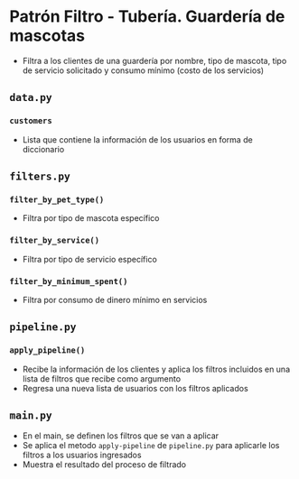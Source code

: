 # Patrón Filtro - Tubería. Guardería de mascotas
- Filtra a los clientes de una guardería por nombre, tipo de mascota, tipo de servicio solicitado y consumo mínimo (costo de los servicios)

## `data.py`
### `customers`
- Lista que contiene la información de los usuarios en forma de diccionario

## `filters.py`

### `filter_by_pet_type()`
- Filtra por tipo de mascota específico
 
### `filter_by_service()`
- Filtra por tipo de servicio específico

### `filter_by_minimum_spent()`
- Filtra por consumo de dinero mínimo en servicios

## `pipeline.py`

### `apply_pipeline()`
- Recibe la información de los clientes y aplica los filtros incluidos en una lista de filtros que recibe como argumento
- Regresa una nueva lista de usuarios con los filtros aplicados

## `main.py`
- En el main, se definen los filtros que se van a aplicar
- Se aplica el metodo `apply-pipeline` de `pipeline.py` para aplicarle los filtros a los usuarios ingresados
- Muestra el resultado del proceso de filtrado